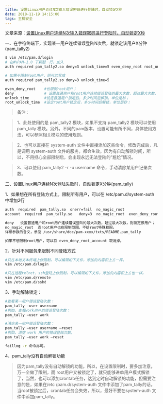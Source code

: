 ```yaml
---
title: 设置Linux用户连续N次输入错误密码进行登陆时，自动锁定X秒
date: 2018-11-19 14:15:00
tags: 主机安全
---
```


文章来源：[设置Linux用户连续N次输入错误密码进行登陆时，自动锁定X秒](https://blog.csdn.net/m0_37886429/article/details/79641551)

一、在字符终端下，实现某一用户连续错误登陆N次后，就锁定该用户X分钟(pam_tally2)

```bash
$ vim /etc/pam.d/login
# 在#%PAM-1.0 下新起一行，加入
auth required pam_tally2.so deny=3 unlock_time=5 even_deny_root root_unlock_time=10

# 如果不限制root用户，则可以写成
auth required pam_tally2.so deny=3 unlock_time=5

even_deny_root    #也限制root用户；
deny              # 设置普通用户和root用户连续错误登陆的最大次数，超过最大次数，则锁定该用户；
unlock_time       #设定普通用户锁定后，多少时间后解锁，单位是秒；
root_unlock_time  #设定root用户锁定后，多少时间后解锁，单位是秒；
```

> 备注： 

> 1、此处使用的是 pam_tally2 模块，如果不支持 pam_tally2 模块可以使用 pam_tally 模块。另外，不同的pam版本，设置可能有所不同，具体使用方法，可以参照相关模块的使用规则。 

> 2、也可以直接在 system-auth 文件中直接添加这些命令，修改完成后，凡是调用 system-auth 文件的服务，都会生效。因为有自动解锁时间，所以，不用担心全部限制后，会出现永远无法登陆的”尴尬”情况。 

> 3、可以使用 pam_tally2 -r -u username 命令，手动清除某用户记录次数。

二、设置Linux用户连续N次登陆失败时，自动锁定X分钟(pam_tally) 

1、如果想在所有登陆方式上，限制所有用户，可以在 /etc/pam.d/system-auth 中增加2行
```bash
auth  required  pam_tally.so  onerr=fail  no_magic_root
account  required  pam_tally.so   deny=3  no_magic_root  even_deny_root_account  per_user  reset

deny   设置普通用户和root用户连续错误登陆的最大次数，超过最大次数，则锁定该用户；
no_magic_root  连root用户也在限制范围，不给root特殊权限。
详细参数的含义，参见 /usr/share/doc/pam-xxxx/txts/README.pam_tally

如果不想限制root用户，可以将 even_deny_root_account 取消掉。
```

2、针对不同服务来限制不同登陆方式
```bash
#只在本地文本终端上做限制，可以编辑如下文件，添加的内容和上方一样。
vim /etc/pam.d/login

#只在远程telnet、ssh登陆上做限制，可以编辑如下文件，添加的内容和上方也一样。
vim /etc/pam.d/remote
vim /etc/pam.d/sshd
```

3、手动解除锁定：

```bash
#查看某一用户错误登陆次数：
pam_tally –user username
#例如，查看work用户的错误登陆次数：
pam_tally –user work

#清空某一用户错误登陆次数：
pam_tally –user username –reset
#例如，清空 work 用户的错误登陆次数，
pam_tally –user work –reset

faillog -r 命令亦可。
```

4、pam_tally没有自动解锁功能

> 因为pam_tally没有自动解锁的功能，所以，在设置限制时，要多加注意，万一全做了限制，而 root用户又被锁定了，就只能够进单用户模式解锁了，当然，也可以添加crontab任务，达到定时自动解锁的功能，但需要注意的是，如果在/etc /pam.d/system-auth 文件中添加了pam_tally的话，当root被锁定后，crontab任务会失效，所以，最好不要在system-auth 文件中添加pam_tally。
